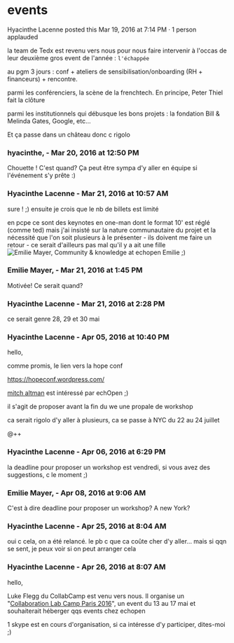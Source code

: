 #  events

Hyacinthe Lacenne posted this Mar 19, 2016 at 7:14 PM · 1 person applauded

la team de Tedx est revenu vers nous pour nous faire intervenir à l'occas de
leur deuxième gros event de l'année : `l'échappée`  
  
au pgm 3 jours : conf + ateliers de sensibilisation/onboarding (RH +
financeurs) + rencontre.  
  
parmi les conférenciers, la scène de la frenchtech. En principe, Peter Thiel
fait la clôture  
  
parmi les institutionnels qui débusque les bons projets : la fondation Bill
&amp; Melinda Gates, Google, etc...  
  
Et ça passe dans un château donc c rigolo

### **hyacinthe,** - Mar 20, 2016 at 12:50 PM

Chouette ! C'est quand? Ça peut être sympa d'y aller en équipe si l'événement
s'y prête :)

### **Hyacinthe Lacenne** - Mar 21, 2016 at 10:57 AM

sure ! ;) ensuite je crois que le nb de billets est limité  
  
en pcpe ce sont des keynotes en one-man dont le format 10' est réglé (comme
ted) mais j'ai insisté sur la nature communautaire du projet et la nécessité
que l'on soit plusieurs à le présenter - ils doivent me faire un retour - ce
serait d'ailleurs pas mal qu'il y a ait une fille  ![Emilie Mayer, Community &
knowledge  at echopen](./../../zz_assets/images/avatars/1269172.png) Emilie
;)

### **Emilie Mayer,** - Mar 21, 2016 at 1:45 PM

Motivée! Ce serait quand?

### **Hyacinthe Lacenne** - Mar 21, 2016 at 2:28 PM

ce serait genre 28, 29 et 30 mai

### **Hyacinthe Lacenne** - Apr 05, 2016 at 10:40 PM

hello,  
  
comme promis, le lien vers la hope conf  
  
<https://hopeconf.wordpress.com/>  
  
[mitch altman](https://fr.wikipedia.org/wiki/Mitch_Altman) est intéressé par
echOpen ;)  
  
il s'agit de proposer avant la fin du we une propale de workshop  
  
ca serait rigolo d'y aller à plusieurs, ca se passe à NYC du 22 au 24 juillet  
  
@++

### **Hyacinthe Lacenne** - Apr 06, 2016 at 6:29 PM

la deadline pour proposer un workshop est vendredi, si vous avez des
suggestions, c le moment ;)

### **Emilie Mayer,** - Apr 08, 2016 at 9:06 AM

C'est à dire deadline pour proposer un workshop? A new York?

### **Hyacinthe Lacenne** - Apr 25, 2016 at 8:04 AM

oui c cela, on a été relancé. le pb c que ca coûte cher d'y aller... mais si
qqn se sent, je peux voir si on peut arranger cela

### **Hyacinthe Lacenne** - Apr 26, 2016 at 8:07 AM

hello,  
  
Luke Flegg du CollabCamp est venu vers nous. Il organise un  "[Collaboration
Lab Camp Paris 2016](https://www.facebook.com/events/747763475367071/)", un
event du 13 au 17 mai et souhaiterait héberger qqs events chez echopen  
  
1 skype est en cours d'organisation, si ca intéresse d'y participer, dites-moi
;)


